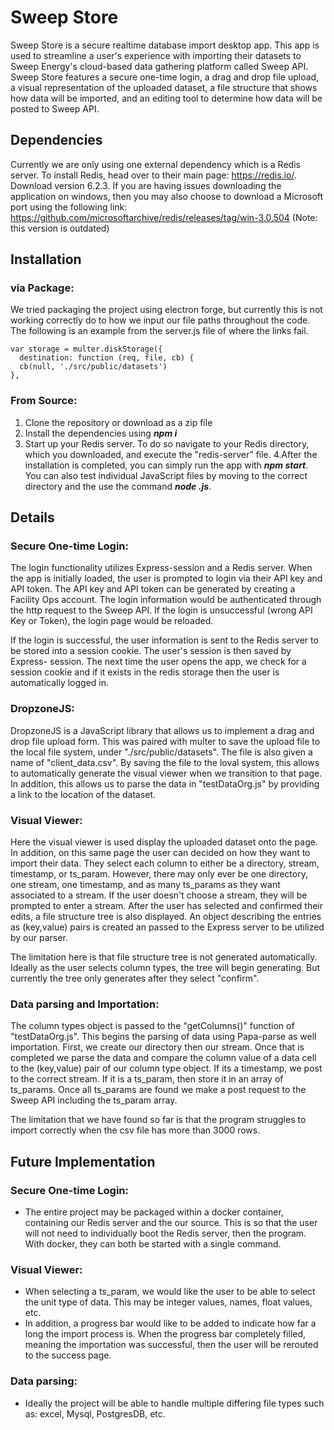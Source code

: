 # Sweep Store
Sweep Store is a secure realtime database import desktop app. This app is used to streamline a user's experience with importing their datasets
to Sweep Energy's cloud-based data gathering platform called Sweep API. Sweep Store features a secure one-time login, a drag and drop file upload, a visual representation of the uploaded dataset, a file structure that shows how data will be imported, and an editing tool to determine how data will be posted to Sweep API. 

## Dependencies
  Currently we are only using one external dependency which is a Redis server. To install Redis, head over to their main page: https://redis.io/.
  Download version 6.2.3. If you are having issues downloading the application on windows, then you may also choose to download a Microsoft port 
  using the following link: https://github.com/microsoftarchive/redis/releases/tag/win-3.0.504 (Note: this version is outdated)
  
## Installation
### via Package:

   We tried packaging the project using electron forge, but currently this is not working correctly do to how we input our file paths throughout the code.
   The following is an example from the server.js 
   file of where the links fail.
   
   
    var storage = multer.diskStorage({
      destination: function (req, file, cb) {
      cb(null, './src/public/datasets')
    },
  
### From Source:
1. Clone the repository or download as a zip file
2. Install the dependencies using ***npm i***
3. Start up your Redis server. To do so navigate to your Redis directory, which you downloaded, and execute the "redis-server" file.
4.After the installation is completed, you can simply run the app  with ***npm start***. You can also test individual JavaScript files by moving to the correct directory and the use the command ***node <file>.js***.

## Details
### Secure One-time Login:
  The login functionality utilizes Express-session and a Redis server. When the app is initially loaded, the user is prompted to login via their API key and API 
  token. The API key and API token can be generated by creating a Facility Ops account. The login information would be authenticated through the http request to the
  Sweep API. If the login is unsuccessful (wrong API Key or Token), the login page would be reloaded.
  
  If the login is successful, the user information is sent to the Redis server to be stored into a session cookie. The user's session is then saved by Express-  session. The next time the user opens the app, we check for a session cookie and if it exists in the redis storage then the user is automatically logged in.
  
### DropzoneJS:
  DropzoneJS is a JavaScript library that allows us to implement a drag and drop file upload form. This was paired with multer to save the upload file to 
  the local file system, under "./src/public/datasets". The file is also given a name of "client_data.csv". By saving the file to the loval system, this 
  allows to automatically generate the visual viewer when we transition to that page. In addition, this allows us to parse the data in "testDataOrg.js" by 
  providing a link to the location of the dataset. 
  
### Visual Viewer:
  Here the visual viewer is used display the uploaded dataset onto the page. In addition, on this same page the user can decided on how they want to import their
  data. They select each column to either be a directory, stream, timestamp, or ts_param. However, there may only ever be one directory, one stream, 
  one timestamp, and as many ts_params as they want associated to a stream. If the user doesn't choose a stream, they will be prompted to enter a stream. 
  After the user has selected and confirmed their edits, a file structure tree is also displayed. An object describing the entries as (key,value) pairs is created 
  an passed to the Express server to be utilized by our parser.

  The limitation here is that file structure tree is not generated automatically. Ideally as the user selects column types, the tree will begin generating. 
  But currently the tree only generates after they select "confirm".
  
### Data parsing and Importation:
  The column types object is passed to the "getColumns()" function of "testDataOrg.js". This begins the parsing of data using Papa-parse as well importation. 
  First, we create our directory then our stream. Once that is completed we parse the data and compare the column value of a data cell to the (key,value) pair 
  of our column type object. If its a timestamp, we post to the correct stream. If it is a ts_param, then store it in an array of ts_params. Once all ts_params 
  are found we make a post request to the Sweep API including the ts_param array.
  
  The limitation that we have found so far is that the program struggles to import correctly when the csv file has more than 3000 rows.
  
## Future Implementation
### Secure One-time Login:
  - The entire project may be packaged within a docker container, containing our Redis server and the our source. This is so that the user will not need to
  individually boot the Redis server, then the program. With docker, they can both be started with a single command. 
  
### Visual Viewer:
  - When selecting a ts_param, we would like the user to be able to select the unit type of data. This may be integer values, names, float values, etc.
  - In addition, a progress bar would like to be added to indicate how far a long the import process is. When the progress bar completely filled, meaning
  the importation was successful, then the user will be rerouted to the success page.
  
### Data parsing: 
  - Ideally the project will be able to handle multiple differing file types such as: excel, Mysql, PostgresDB, etc.
